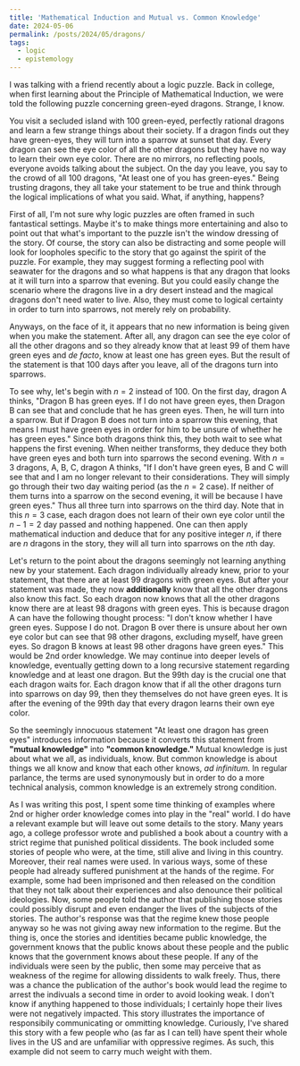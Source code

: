 ```yaml
---
title: 'Mathematical Induction and Mutual vs. Common Knowledge'
date: 2024-05-06
permalink: /posts/2024/05/dragons/
tags:
  - logic
  - epistemology
---
```


I was talking with a friend recently about a logic puzzle. Back in college, when first learning about the Principle of Mathematical Induction, we were told the following puzzle concerning green-eyed dragons. Strange, I know.

You visit a secluded island with 100 green-eyed, perfectly rational dragons and learn a few strange things about their society. If a dragon finds out they have green-eyes, they will turn into a sparrow at sunset that day. Every dragon can see the eye color of all the other dragons but they have no way to learn their own eye color. There are no mirrors, no reflecting pools, everyone avoids talking about the subject. On the day you leave, you say to the crowd of all 100 dragons, "At least one of you has green-eyes." Being trusting dragons, they all take your statement to be true and think through the logical implications of what you said. What, if anything, happens?

First of all, I'm not sure why logic puzzles are often framed in such fantastical settings. Maybe it's to make things more entertaining and also to point out that what's important to the puzzle isn't the window dressing of the story. Of course, the story can also be distracting and some people will look for loopholes specific to the story that go against the spirit of the puzzle. For example, they may suggest forming a reflecting pool with seawater for the dragons and so what happens is that any dragon that looks at it will turn into a sparrow that evening. But you could easily change the scenario where the dragons live in a dry desert instead and the magical dragons don't need water to live. Also, they must come to logical certainty in order to turn into sparrows, not merely rely on probability.

Anyways, on the face of it, it appears that no new information is being given when you make the statement. After all, any dragon can see the eye color of all the other dragons and so they already know that at least 99 of them have green eyes and _de facto_, know at least one has green eyes. But the result of the statement is that 100 days after you leave, all of the dragons turn into sparrows.

To see why, let's begin with $n=2$ instead of 100. On the first day, dragon A thinks, "Dragon B has green eyes. If I do not have green eyes, then Dragon B can see that and conclude that he has green eyes. Then, he will turn into a sparrow. But if Dragon B does not turn into a sparrow this evening, that means I must have green eyes in order for him to be unsure of whether he has green eyes." Since both dragons think this, they both wait to see what happens the first evening. When neither transforms, they deduce they both have green eyes and both turn into sparrows the second evening. With $n=3$ dragons, A, B, C, dragon A thinks, "If I don't have green eyes, B and C will see that and I am no longer relevant to their considerations. They will simply go through their two day waiting period (as the $n=2$ case). If neither of them turns into a sparrow on the second evening, it will be because I have green eyes." Thus all three turn into sparrows on the third day. Note that in this $n=3$ case, each dragon does not learn of their own eye color until the $n-1=2$ day passed and nothing happened. One can then apply mathematical induction and deduce that for any positive integer $n$, if there are $n$ dragons in the story, they will all turn into sparrows on the $n$th day.

Let's return to the point about the dragons seemingly not learning anything new by your statement. Each dragon individually already knew, prior to your statement, that there are at least 99 dragons with green eyes. But after your statement was made, they now **additionally** know that all the other dragons also know this fact. So each dragon now knows that all the other dragons know there are at least 98 dragons with green eyes. This is because dragon A can have the following thought process: "I don't know whether I have green eyes. Suppose I do not. Dragon B over there is unsure about her own eye color but can see that 98 other dragons, excluding myself, have green eyes. So dragon B knows at least 98 other dragons have green eyes." This would be 2nd order knowledge. We may continue into deeper levels of knowledge, eventually getting down to a long recursive statement regarding knowledge and at least one dragon. But the 99th day is the crucial one that each dragon waits for. Each dragon know that if all the other dragons turn into sparrows on day 99, then they themselves do not have green eyes. It is after the evening of the 99th day that every dragon learns their own eye color.

So the seemingly innocuous statement "At least one dragon has green eyes" introduces information because it converts this statement from **"mutual knowledge"** into **"common knowledge."** Mutual knowledge is just about what we all, as individuals, know. But common knowledge is about things we all know and know that each other knows, _ad infinitum._ In regular parlance, the terms are used synonymously but in order to do a more technical analysis, common knowledge is an extremely strong condition. 

As I was writing this post, I spent some time thinking of examples where 2nd or higher order knowledge comes into play in the "real" world. I do have a relevant example but will leave out some details to the story. Many years ago, a college professor wrote and published a book about a country with a strict regime that punished political dissidents. The book included some stories of people who were, at the time, still alive and living in this country. Moreover, their real names were used. In various ways, some of these people had already suffered punishment at the hands of the regime. For example, some had been imprisoned and then released on the condition that they not talk about their experiences and also denounce their political ideologies.
Now, some people told the author that publishing those stories could possibly disrupt and even endanger the lives of the subjects of the stories. The author's response was that the regime knew those people anyway so he was not giving away new information to the regime. But the thing is, once the stories and identities became public knowledge, the government knows that the public knows about these people and the public knows that the government knows about these people. If any of the individuals were seen by the public, then some may perceive that as weakness of the regime for allowing dissidents to walk freely. Thus, there was a chance the publication of the author's book would lead the regime to arrest the indivuals a second time in order to avoid looking weak. I don't know if anything happened to those individuals; I certainly hope their lives were not negatively impacted. This story illustrates the importance of responsibily communicating or ommitting knowledge. Curiously, I've shared this story with a few people who (as far as I can tell) have spent their whole lives in the US and are unfamiliar with oppressive regimes. As such, this example did not seem to carry much weight with them.

